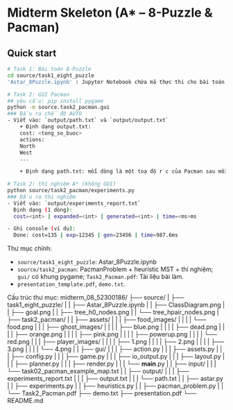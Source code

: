 # Midterm Skeleton (A* – 8-Puzzle & Pacman)

## Quick start
```bash midtermAI_08
# Task 1: Bài toán 8-Puzzle
cd source/task1_eight_puzzle
'Astar_8Puzzle.ipynb' : Jupyter Notebook chứa mã thực thi cho bài toán 8-Puzzle.

# Task 2: GUI Pacman
## yêu cầu: pip install pygame
python -m source.task2_pacman.gui   
### Đầu ra chế độ AUTO
- Viết vào: `output/path.txt` và `output/output.txt`
    + Định dạng output.txt: 
    cost: <tong_so_buoc>
    actions:
    North
    West
    ...

    + Định dạng path.txt: mỗi dòng là một toạ độ r c của Pacman sau mỗi bước.

# Task 2: thí nghiệm A* (không GUI)
python source/task2_pacman/experiments.py
### Đầu ra thí nghiệm
- Viết vào: `output/experiments_report.txt`  
  Định dạng (1 dòng):
  cost=<int> | expanded=<int> | generated=<int> | time=<ms>ms

- Ghi console (ví dụ):
  Done: cost=135 | exp=12345 | gen=23456 | time=987.6ms

```

Thư mục chính:
- `source/task1_eight_puzzle`: Astar_8Puzzle.ipynb
- `source/task2_pacman`: PacmanProblem + heuristic MST + thí nghiệm; `gui/` có khung pygame; `Task2_Pacman.pdf`: Tài liệu bài làm.
- `presentation_template.pdf`, `demo.txt`.

Cấu trúc thư mục:
midterm_08_52300186/
├── source/
 |          ├── task1_eight_puzzle/
 |           |          ├── Astar_8Puzzle.ipynb
 |           |          ├── ClassDiagram.png
 |           |          ├── goal.png
 |           |          ├── tree_h0_nodes.png
 |           |          └── tree_hpair_nodes.png
 |          ├── task2_pacman/
 |           |          ├── assets/
 |           |           |          ├── food_images/
 |           |           |           |          └── food.png
 |           |           |          ├── ghost_images/
 |           |           |           |          ├── blue.png
 |           |           |           |          ├── dead.png
 |           |           |           |          ├── orange.png
 |           |           |           |          ├── pink.png
 |           |           |           |          ├── powerup.png
 |           |           |           |          └── red.png
 |           |           |          ├── player_images/
 |           |           |           |          ├── 1.png
 |           |           |           |          ├── 2.png
 |           |           |           |          ├── 3.png
 |           |           |           |          └── 4.png
 |           |          ├── gui/
 |           |           |          ├── action.py
 |           |           |          ├── assets.py
 |           |           |          ├── config.py
 |           |           |          ├── game.py
 |           |           |          ├── io_output.py
 |           |           |          ├── layout.py
 |           |           |          ├── planner.py
 |           |           |          ├── render.py
 |           |           |          └── __main__.py
 |           |          ├── input/
 |           |           |          └── task02_pacman_example_map.txt
 |           |          ├── output/
 |           |           |          ├── experiments_report.txt
 |           |           |          ├── output.txt
 |           |           |          └── path.txt
 |           |          ├── astar.py
 |           |          ├── experiments.py
 |           |          ├── heuristics.py
 |           |          ├── pacman_problem.py
 |           |          └── Task2_Pacman.pdf
├── demo.txt
├── presentation.pdf
└── README.md
